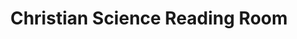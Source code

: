 ---
title: "Christian Science Reading Room"
url: /fort-myers/christian-science-reading-room/
shop: Bücher
---